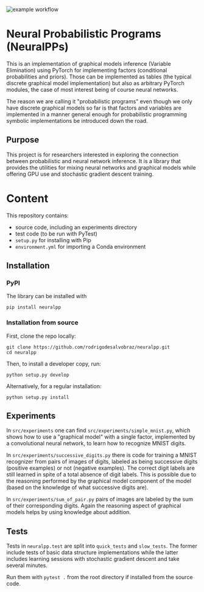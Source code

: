 ![example workflow](https://github.com/github/docs/actions/workflows/test.yml/badge.svg)

# Neural Probabilistic Programs (NeuralPPs)

This is an implementation of graphical models inference (Variable Elimination) using PyTorch for implementing
factors (conditional probabilities and priors).
Those can be implemented as tables (the typical discrete graphical model implementation) but also as arbitrary
PyTorch modules, the case of most interest being of course neural networks.

The reason we are calling it "probabilistic programs" even though we only have discrete graphical models so far is that factors and variables are implemented in a manner general enough for probabilistic programming symbolic implementations be introduced down the road.

## Purpose

This project is for researchers interested in exploring the connection between probabilistic and neural network inference.
It is a library that provides the utilities for mixing neural networks and graphical models while offering GPU use and stochastic gradient descent training.

# Content

This repository contains:

* source code, including an experiments directory
* test code (to be run with PyTest)
* `setup.py` for installing with Pip
* `environment.yml` for importing a Conda environment 

## Installation

### PyPI

The library can be installed with

```
pip install neuralpp
```

### Installation from source

First, clone the repo locally:

```
git clone https://github.com/rodrigodesalvobraz/neuralpp.git
cd neuralpp
```

Then, to install a developer copy, run:

```
python setup.py develop
```

Alternatively, for a regular installation:

```
python setup.py install
```

## Experiments

In `src/experiments` one can find `src/experiments/simple_mnist.py`, which shows how to use a "graphical model" with a single factor,
implemented by a convolutional neural network, to learn how to recognize MNIST digits.

In `src/experiments/successive_digits.py` 
there is code for training a MNIST recognizer from pairs of images of digits, 
labeled as being successive digits (positive examples) or not (negative examples).
The correct digit labels are still learned in spite of a total absence of digit labels.
This is possible due to the reasoning performed by the graphical model component of the model
(based on the knowledge of what successive digits are).

In `src/experiments/sum_of_pair.py` pairs of images are labeled by the sum of their corresponding digits.
Again the reasoning aspect of graphical models helps by using knowledge about addition.

## Tests

Tests in `neuralpp.test` are split into `quick_tests` and `slow_tests`.
The former include tests of basic data structure implementations while the latter includes  learning sessions with stochastic gradient descent and take several minutes.

Run them with `pytest .` from the root directory if installed from the source code.
